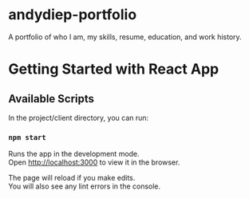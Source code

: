 # andydiep-portfolio
A portfolio of who I am, my skills, resume, education, and work history.

# Getting Started with React App

## Available Scripts

In the project/client directory, you can run:

### `npm start`

Runs the app in the development mode.\
Open [http://localhost:3000](http://localhost:3000) to view it in the browser.

The page will reload if you make edits.\
You will also see any lint errors in the console.



